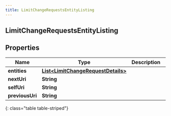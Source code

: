 ```yaml
---
title: LimitChangeRequestsEntityListing
---
```


## LimitChangeRequestsEntityListing

## Properties

| Name            | Type                                                                                           | Description | Notes      |
| --------------- | ---------------------------------------------------------------------------------------------- | ----------- | ---------- |
| **entities**    | <!----><!---->[**List&lt;LimitChangeRequestDetails&gt;**](LimitChangeRequestDetails.md)<!----> |             | [optional] |
| **nextUri**     | <!----><!---->**String**<!---->                                                                |             | [optional] |
| **selfUri**     | <!----><!---->**String**<!---->                                                                |             | [optional] |
| **previousUri** | <!----><!---->**String**<!---->                                                                |             | [optional] |

{: class="table table-striped"}
